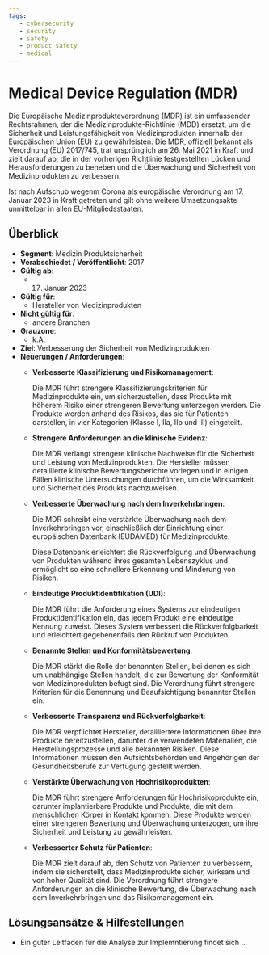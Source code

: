 ```yaml
---
tags:
   - cybersecurity
   - security
   - safety
   - product safety
   - medical
---
```


# Medical Device Regulation (MDR)

Die Europäische Medizinprodukteverordnung (MDR) ist ein umfassender Rechtsrahmen, der die Medizinprodukte-Richtlinie (MDD) ersetzt, um die Sicherheit und Leistungsfähigkeit von Medizinprodukten innerhalb der Europäischen Union (EU) zu gewährleisten. Die MDR, offiziell bekannt als Verordnung (EU) 2017/745, trat ursprünglich am 26. Mai 2021 in Kraft und zielt darauf ab, die in der vorherigen Richtlinie festgestellten Lücken und Herausforderungen zu beheben und die Überwachung und Sicherheit von Medizinprodukten zu verbessern.

Ist nach Aufschub wegenm Corona als europäische Verordnung am 17. Januar 2023 in Kraft getreten und gilt ohne weitere Umsetzungsakte unmittelbar in allen EU-Mitgliedsstaaten.

## Überblick

* **Segment**: Medizin Produktsicherheit
* **Verabschiedet / Veröffentlicht**: 2017
* **Gültig ab**:
  * 17. Januar 2023
* **Gültig für**:
  * Hersteller von Medizinprodukten
* **Nicht gültig für**:
  * andere Branchen
* **Grauzone**:
  * k.A.
* **Ziel**:
  Verbesserung der Sicherheit von Medizinprodukten
* **Neuerungen / Anforderungen**:
  * **Verbesserte Klassifizierung und Risikomanagement**:
  
    Die MDR führt strengere Klassifizierungskriterien für Medizinprodukte ein, um sicherzustellen, dass Produkte mit höherem Risiko einer strengeren Bewertung unterzogen werden. Die Produkte werden anhand des Risikos, das sie für Patienten darstellen, in vier Kategorien (Klasse I, IIa, IIb und III) eingeteilt.
  
  * **Strengere Anforderungen an die klinische Evidenz**:
  
    Die MDR verlangt strengere klinische Nachweise für die Sicherheit und Leistung von Medizinprodukten. Die Hersteller müssen detaillierte klinische Bewertungsberichte vorlegen und in einigen Fällen klinische Untersuchungen durchführen, um die Wirksamkeit und Sicherheit des Produkts nachzuweisen.
  
  * **Verbesserte Überwachung nach dem Inverkehrbringen**:
  
    Die MDR schreibt eine verstärkte Überwachung nach dem Inverkehrbringen vor, einschließlich der Einrichtung einer europäischen Datenbank (EUDAMED) für Medizinprodukte.
  
    Diese Datenbank erleichtert die Rückverfolgung und Überwachung von Produkten während ihres gesamten Lebenszyklus und ermöglicht so eine schnellere Erkennung und Minderung von Risiken.
  
  * **Eindeutige Produktidentifikation (UDI)**:
  
    Die MDR führt die Anforderung eines Systems zur eindeutigen Produktidentifikation ein, das jedem Produkt eine eindeutige Kennung zuweist. Dieses System verbessert die Rückverfolgbarkeit und erleichtert gegebenenfalls den Rückruf von Produkten.
  
  * **Benannte Stellen und Konformitätsbewertung**:
  
    Die MDR stärkt die Rolle der benannten Stellen, bei denen es sich um unabhängige Stellen handelt, die zur Bewertung der Konformität von Medizinprodukten befugt sind. Die Verordnung führt strengere Kriterien für die Benennung und Beaufsichtigung benannter Stellen ein.
  
  * **Verbesserte Transparenz und Rückverfolgbarkeit**:
  
    Die MDR verpflichtet Hersteller, detailliertere Informationen über ihre Produkte bereitzustellen, darunter die verwendeten Materialien, die Herstellungsprozesse und alle bekannten Risiken. Diese Informationen müssen den Aufsichtsbehörden und Angehörigen der Gesundheitsberufe zur Verfügung gestellt werden.
  
  * **Verstärkte Überwachung von Hochrisikoprodukten**:
  
    Die MDR führt strengere Anforderungen für Hochrisikoprodukte ein, darunter implantierbare Produkte und Produkte, die mit dem menschlichen Körper in Kontakt kommen. Diese Produkte werden einer strengeren Bewertung und Überwachung unterzogen, um ihre Sicherheit und Leistung zu gewährleisten.
  
  * **Verbesserter Schutz für Patienten**:
  
    Die MDR zielt darauf ab, den Schutz von Patienten zu verbessern, indem sie sicherstellt, dass Medizinprodukte sicher, wirksam und von hoher Qualität sind. Die Verordnung führt strengere Anforderungen an die klinische Bewertung, die Überwachung nach dem Inverkehrbringen und das Risikomanagement ein.


## Lösungsansätze & Hilfestellungen

* Ein guter Leitfaden für die Analyse zur Implemntierung findet sich ...
